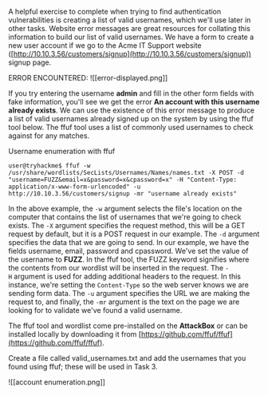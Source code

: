 A helpful exercise to complete when trying to find authentication vulnerabilities is creating a list of valid usernames, which we'll use later in other tasks.
Website error messages are great resources for collating this information to build our list of valid usernames. We have a form to create a new user account if we go to the Acme IT Support website ([http://10.10.3.56/customers/signup](http://10.10.3.56/customers/signup)) signup page.

ERROR ENCOUNTERED:
![[error-displayed.png]]


If you try entering the username **admin** and fill in the other form fields with fake information, you'll see we get the error **An account with this username already exists**. We can use the existence of this error message to produce a list of valid usernames already signed up on the system by using the ffuf tool below. The ffuf tool uses a list of commonly used usernames to check against for any matches.

  

Username enumeration with ffuf

```shell-session
user@tryhackme$ ffuf -w /usr/share/wordlists/SecLists/Usernames/Names/names.txt -X POST -d "username=FUZZ&email=x&password=x&cpassword=x" -H "Content-Type: application/x-www-form-urlencoded" -u http://10.10.3.56/customers/signup -mr "username already exists"
```

In the above example, the `-w` argument selects the file's location on the computer that contains the list of usernames that we're going to check exists. The `-X` argument specifies the request method, this will be a GET request by default, but it is a POST request in our example. The `-d` argument specifies the data that we are going to send. In our example, we have the fields username, email, password and cpassword. We've set the value of the username to **FUZZ**. In the ffuf tool, the FUZZ keyword signifies where the contents from our wordlist will be inserted in the request. The `-H` argument is used for adding additional headers to the request. In this instance, we're setting the `Content-Type` so the web server knows we are sending form data. The `-u` argument specifies the URL we are making the request to, and finally, the `-mr` argument is the text on the page we are looking for to validate we've found a valid username.

The ffuf tool and wordlist come pre-installed on the **AttackBox** or can be installed locally by downloading it from [https://github.com/ffuf/ffuf](https://github.com/ffuf/ffuf).  

Create a file called valid_usernames.txt and add the usernames that you found using ffuf; these will be used in Task 3.


![[account enumeration.png]]